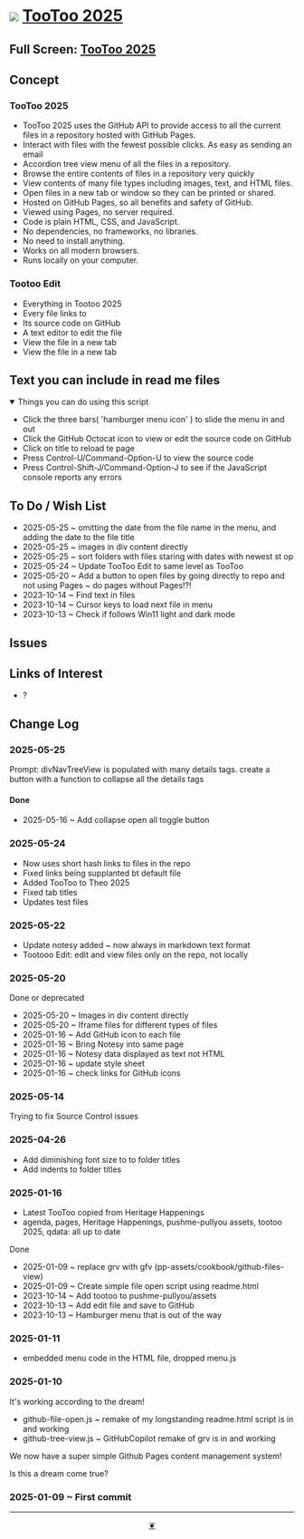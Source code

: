 # [![](https://pushme-pullyou.github.io/assets/svg/octicon.svg )](https://github.com/pushme-pullyou/tootoo-2025/ "Source code on GitHub" ) [ TooToo 2025]( https://pushme-pullyou.github.io/2025/ "Home page" )

<!-- @@@
<div class=iframe-resize ><iframe src= https://pushme-pullyou.github.io/tootoo-2025/ height=100% width=100% ></iframe></div>
_"Templates Read Me" in a resizable window_
@@@ -->

## Full Screen: [TooToo 2025]( https://pushme-pullyou.github.io/tootoo-2025/ )


## Concept

### TooToo 2025

* TooToo 2025 uses the GitHub API to provide access to all the current files in a repository hosted with GitHub Pages.
* Interact with files with the fewest possible clicks. As easy as sending an email
* Accordion tree view menu of all the files in a repository.
* Browse the entire contents of files in a repository very quickly
* View contents of many file types including images, text, and HTML files.
* Open files in a new tab or window so they can be printed or shared.
* Hosted on GitHub Pages, so all benefits and safety of GitHub.
* Viewed using Pages, no server required.
* Code is plain HTML, CSS, and JavaScript.
* No dependencies, no frameworks, no libraries.
* No need to install anything.
* Works on all modern browsers.
* Runs locally on your computer.

### Tootoo Edit

* Everything in Tootoo 2025
* Every file links to
* Its source code on GitHub
* A text editor to edit the file
* View the file in a new tab
* View the file in a new tab



## Text you can include in read me files

<details open >

<summary> Things you can do using this script</summary>

* Click the three bars( 'hamburger menu icon' ) to slide the menu in and out
* Click the GitHub Octocat icon to view or edit the source code on GitHub
* Click on title to reload te page
* Press Control-U/Command-Option-U to view the source code
* Press Control-Shift-J/Command-Option-J to see if the JavaScript console reports any errors

</details>

## To Do / Wish List

* 2025-05-25 ~ omitting the date from the file name in the menu, and adding the date to the file title
* 2025-05-25 ~ images in div content directly
* 2025-05-25 ~ sort folders with files staring with dates with newest st op
* 2025-05-24 ~ Update TooToo Edit to same level as TooToo
* 2025-05-20 ~ Add a button to open files by going directly to repo and not using Pages ~ do pages without Pages!?!
* 2023-10-14 ~ Find text in files
* 2023-10-14 ~ Cursor keys to load next file in menu
* 2023-10-13 ~ Check if follows Win11 light and dark mode


## Issues



## Links of Interest

* ?

## Change Log


### 2025-05-25

Prompt: divNavTreeView is populated with many details tags. create a button with a function to collapse all the details tags

#### Done

* 2025-05-16 ~ Add collapse open all toggle button

### 2025-05-24

* Now uses short hash links to files in the repo
* Fixed links being supplanted bt default file
* Added TooToo to Theo 2025
* Fixed tab titles
* Updates test files


### 2025-05-22

* Update notesy added ~ now always in markdown text format
* Tootooo Edit: edit and view files only on the repo, not locally

### 2025-05-20

Done or deprecated

* 2025-05-20 ~ Images in div content directly
* 2025-05-20 ~ Iframe files for different types of files
* 2025-01-16 ~ Add GitHub icon to each file
* 2025-01-16 ~ Bring Notesy into same page
* 2025-01-16 ~ Notesy data displayed as text not HTML
* 2025-01-16 ~ update style sheet
* 2025-01-16 ~ check links for GitHub icons

### 2025-05-14

Trying to fix Source Control issues

### 2025-04-26

* Add diminishing font size to to folder titles
* Add indents to folder titles

### 2025-01-16

* Latest TooToo copied from Heritage Happenings
* agenda, pages, Heritage Happenings, pushme-pullyou assets, tootoo 2025, qdata: all up to date

Done

* 2025-01-09 ~ replace grv with gfv (pp-assets/cookbook/github-files-view)
* 2025-01-09 ~ Create simple file open script using readme.html
* 2023-10-14 ~ Add tootoo to pushme-pullyou/assets
* 2023-10-13 ~ Add edit file and save to GitHub
* 2023-10-13 ~ Hamburger menu that is out of the way


### 2025-01-11

* embedded menu code in the HTML file, dropped menu.js

### 2025-01-10

It's working according to the dream!

* github-file-open.js ~ remake of my longstanding readme.html script is in and working
* github-tree-view.js ~ GitHubCopilot remake of grv is in and working

We now have a super simple Github Pages content management system!

Is this a dream come true?



### 2025-01-09 ~ First commit


***

<center title="Hello! Click me to go up to the top" ><a class=aDingbat href=javascript:window.scrollTo(0,0);> ❦ </a></center>